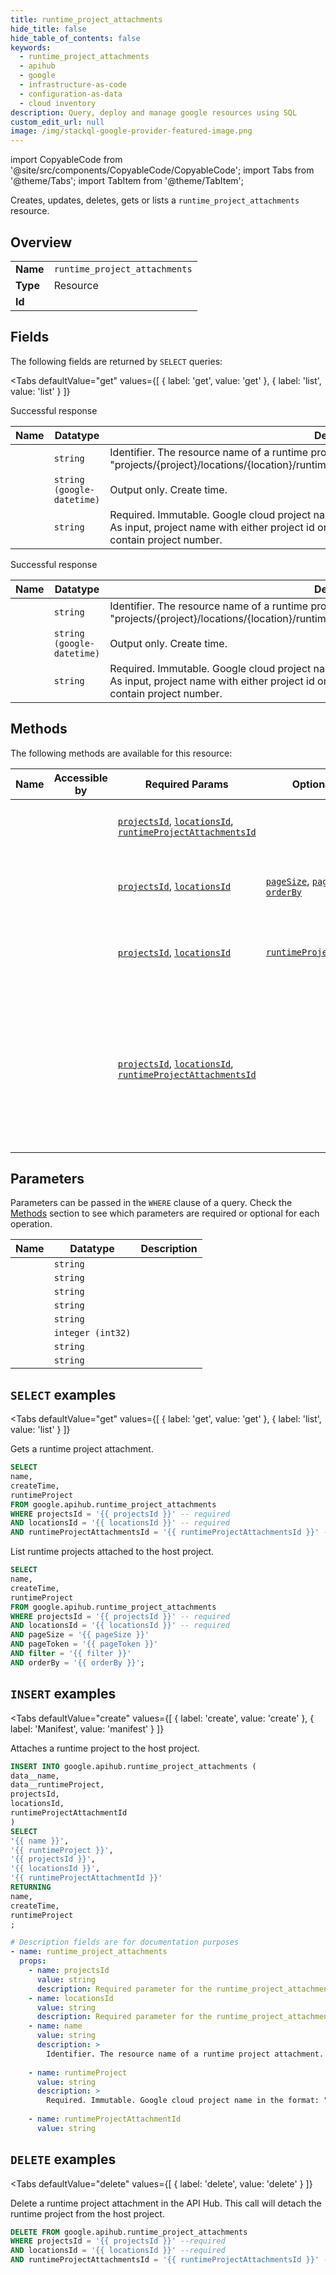 ```yaml
--- 
title: runtime_project_attachments
hide_title: false
hide_table_of_contents: false
keywords:
  - runtime_project_attachments
  - apihub
  - google
  - infrastructure-as-code
  - configuration-as-data
  - cloud inventory
description: Query, deploy and manage google resources using SQL
custom_edit_url: null
image: /img/stackql-google-provider-featured-image.png
---
```


import CopyableCode from '@site/src/components/CopyableCode/CopyableCode';
import Tabs from '@theme/Tabs';
import TabItem from '@theme/TabItem';

Creates, updates, deletes, gets or lists a <code>runtime_project_attachments</code> resource.

## Overview
<table><tbody>
<tr><td><b>Name</b></td><td><code>runtime_project_attachments</code></td></tr>
<tr><td><b>Type</b></td><td>Resource</td></tr>
<tr><td><b>Id</b></td><td><CopyableCode code="google.apihub.runtime_project_attachments" /></td></tr>
</tbody></table>

## Fields

The following fields are returned by `SELECT` queries:

<Tabs
    defaultValue="get"
    values={[
        { label: 'get', value: 'get' },
        { label: 'list', value: 'list' }
    ]}
>
<TabItem value="get">

Successful response

<table>
<thead>
    <tr>
    <th>Name</th>
    <th>Datatype</th>
    <th>Description</th>
    </tr>
</thead>
<tbody>
<tr>
    <td><CopyableCode code="name" /></td>
    <td><code>string</code></td>
    <td>Identifier. The resource name of a runtime project attachment. Format: "projects/&#123;project&#125;/locations/&#123;location&#125;/runtimeProjectAttachments/&#123;runtime_project_attachment&#125;".</td>
</tr>
<tr>
    <td><CopyableCode code="createTime" /></td>
    <td><code>string (google-datetime)</code></td>
    <td>Output only. Create time.</td>
</tr>
<tr>
    <td><CopyableCode code="runtimeProject" /></td>
    <td><code>string</code></td>
    <td>Required. Immutable. Google cloud project name in the format: "projects/abc" or "projects/123". As input, project name with either project id or number are accepted. As output, this field will contain project number.</td>
</tr>
</tbody>
</table>
</TabItem>
<TabItem value="list">

Successful response

<table>
<thead>
    <tr>
    <th>Name</th>
    <th>Datatype</th>
    <th>Description</th>
    </tr>
</thead>
<tbody>
<tr>
    <td><CopyableCode code="name" /></td>
    <td><code>string</code></td>
    <td>Identifier. The resource name of a runtime project attachment. Format: "projects/&#123;project&#125;/locations/&#123;location&#125;/runtimeProjectAttachments/&#123;runtime_project_attachment&#125;".</td>
</tr>
<tr>
    <td><CopyableCode code="createTime" /></td>
    <td><code>string (google-datetime)</code></td>
    <td>Output only. Create time.</td>
</tr>
<tr>
    <td><CopyableCode code="runtimeProject" /></td>
    <td><code>string</code></td>
    <td>Required. Immutable. Google cloud project name in the format: "projects/abc" or "projects/123". As input, project name with either project id or number are accepted. As output, this field will contain project number.</td>
</tr>
</tbody>
</table>
</TabItem>
</Tabs>

## Methods

The following methods are available for this resource:

<table>
<thead>
    <tr>
    <th>Name</th>
    <th>Accessible by</th>
    <th>Required Params</th>
    <th>Optional Params</th>
    <th>Description</th>
    </tr>
</thead>
<tbody>
<tr>
    <td><a href="#get"><CopyableCode code="get" /></a></td>
    <td><CopyableCode code="select" /></td>
    <td><a href="#parameter-projectsId"><code>projectsId</code></a>, <a href="#parameter-locationsId"><code>locationsId</code></a>, <a href="#parameter-runtimeProjectAttachmentsId"><code>runtimeProjectAttachmentsId</code></a></td>
    <td></td>
    <td>Gets a runtime project attachment.</td>
</tr>
<tr>
    <td><a href="#list"><CopyableCode code="list" /></a></td>
    <td><CopyableCode code="select" /></td>
    <td><a href="#parameter-projectsId"><code>projectsId</code></a>, <a href="#parameter-locationsId"><code>locationsId</code></a></td>
    <td><a href="#parameter-pageSize"><code>pageSize</code></a>, <a href="#parameter-pageToken"><code>pageToken</code></a>, <a href="#parameter-filter"><code>filter</code></a>, <a href="#parameter-orderBy"><code>orderBy</code></a></td>
    <td>List runtime projects attached to the host project.</td>
</tr>
<tr>
    <td><a href="#create"><CopyableCode code="create" /></a></td>
    <td><CopyableCode code="insert" /></td>
    <td><a href="#parameter-projectsId"><code>projectsId</code></a>, <a href="#parameter-locationsId"><code>locationsId</code></a></td>
    <td><a href="#parameter-runtimeProjectAttachmentId"><code>runtimeProjectAttachmentId</code></a></td>
    <td>Attaches a runtime project to the host project.</td>
</tr>
<tr>
    <td><a href="#delete"><CopyableCode code="delete" /></a></td>
    <td><CopyableCode code="delete" /></td>
    <td><a href="#parameter-projectsId"><code>projectsId</code></a>, <a href="#parameter-locationsId"><code>locationsId</code></a>, <a href="#parameter-runtimeProjectAttachmentsId"><code>runtimeProjectAttachmentsId</code></a></td>
    <td></td>
    <td>Delete a runtime project attachment in the API Hub. This call will detach the runtime project from the host project.</td>
</tr>
</tbody>
</table>

## Parameters

Parameters can be passed in the `WHERE` clause of a query. Check the [Methods](#methods) section to see which parameters are required or optional for each operation.

<table>
<thead>
    <tr>
    <th>Name</th>
    <th>Datatype</th>
    <th>Description</th>
    </tr>
</thead>
<tbody>
<tr id="parameter-locationsId">
    <td><CopyableCode code="locationsId" /></td>
    <td><code>string</code></td>
    <td></td>
</tr>
<tr id="parameter-projectsId">
    <td><CopyableCode code="projectsId" /></td>
    <td><code>string</code></td>
    <td></td>
</tr>
<tr id="parameter-runtimeProjectAttachmentsId">
    <td><CopyableCode code="runtimeProjectAttachmentsId" /></td>
    <td><code>string</code></td>
    <td></td>
</tr>
<tr id="parameter-filter">
    <td><CopyableCode code="filter" /></td>
    <td><code>string</code></td>
    <td></td>
</tr>
<tr id="parameter-orderBy">
    <td><CopyableCode code="orderBy" /></td>
    <td><code>string</code></td>
    <td></td>
</tr>
<tr id="parameter-pageSize">
    <td><CopyableCode code="pageSize" /></td>
    <td><code>integer (int32)</code></td>
    <td></td>
</tr>
<tr id="parameter-pageToken">
    <td><CopyableCode code="pageToken" /></td>
    <td><code>string</code></td>
    <td></td>
</tr>
<tr id="parameter-runtimeProjectAttachmentId">
    <td><CopyableCode code="runtimeProjectAttachmentId" /></td>
    <td><code>string</code></td>
    <td></td>
</tr>
</tbody>
</table>

## `SELECT` examples

<Tabs
    defaultValue="get"
    values={[
        { label: 'get', value: 'get' },
        { label: 'list', value: 'list' }
    ]}
>
<TabItem value="get">

Gets a runtime project attachment.

```sql
SELECT
name,
createTime,
runtimeProject
FROM google.apihub.runtime_project_attachments
WHERE projectsId = '{{ projectsId }}' -- required
AND locationsId = '{{ locationsId }}' -- required
AND runtimeProjectAttachmentsId = '{{ runtimeProjectAttachmentsId }}' -- required;
```
</TabItem>
<TabItem value="list">

List runtime projects attached to the host project.

```sql
SELECT
name,
createTime,
runtimeProject
FROM google.apihub.runtime_project_attachments
WHERE projectsId = '{{ projectsId }}' -- required
AND locationsId = '{{ locationsId }}' -- required
AND pageSize = '{{ pageSize }}'
AND pageToken = '{{ pageToken }}'
AND filter = '{{ filter }}'
AND orderBy = '{{ orderBy }}';
```
</TabItem>
</Tabs>


## `INSERT` examples

<Tabs
    defaultValue="create"
    values={[
        { label: 'create', value: 'create' },
        { label: 'Manifest', value: 'manifest' }
    ]}
>
<TabItem value="create">

Attaches a runtime project to the host project.

```sql
INSERT INTO google.apihub.runtime_project_attachments (
data__name,
data__runtimeProject,
projectsId,
locationsId,
runtimeProjectAttachmentId
)
SELECT 
'{{ name }}',
'{{ runtimeProject }}',
'{{ projectsId }}',
'{{ locationsId }}',
'{{ runtimeProjectAttachmentId }}'
RETURNING
name,
createTime,
runtimeProject
;
```
</TabItem>
<TabItem value="manifest">

```yaml
# Description fields are for documentation purposes
- name: runtime_project_attachments
  props:
    - name: projectsId
      value: string
      description: Required parameter for the runtime_project_attachments resource.
    - name: locationsId
      value: string
      description: Required parameter for the runtime_project_attachments resource.
    - name: name
      value: string
      description: >
        Identifier. The resource name of a runtime project attachment. Format: "projects/{project}/locations/{location}/runtimeProjectAttachments/{runtime_project_attachment}".
        
    - name: runtimeProject
      value: string
      description: >
        Required. Immutable. Google cloud project name in the format: "projects/abc" or "projects/123". As input, project name with either project id or number are accepted. As output, this field will contain project number.
        
    - name: runtimeProjectAttachmentId
      value: string
```
</TabItem>
</Tabs>


## `DELETE` examples

<Tabs
    defaultValue="delete"
    values={[
        { label: 'delete', value: 'delete' }
    ]}
>
<TabItem value="delete">

Delete a runtime project attachment in the API Hub. This call will detach the runtime project from the host project.

```sql
DELETE FROM google.apihub.runtime_project_attachments
WHERE projectsId = '{{ projectsId }}' --required
AND locationsId = '{{ locationsId }}' --required
AND runtimeProjectAttachmentsId = '{{ runtimeProjectAttachmentsId }}' --required;
```
</TabItem>
</Tabs>
